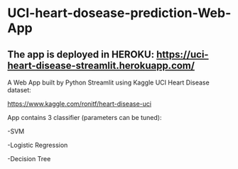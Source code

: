 # UCI-heart-dosease-prediction-Web-App

## The app is deployed in HEROKU: https://uci-heart-disease-streamlit.herokuapp.com/

A Web App built by Python Streamlit using Kaggle UCI Heart Disease dataset:

https://www.kaggle.com/ronitf/heart-disease-uci

App contains 3 classifier (parameters can be tuned):

-SVM

-Logistic Regression

-Decision Tree
